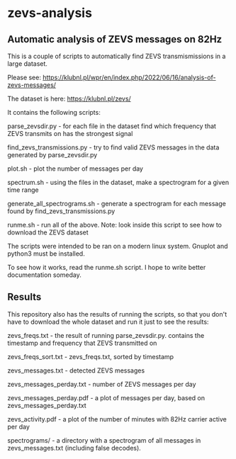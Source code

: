 # zevs-analysis
## Automatic analysis of ZEVS messages on 82Hz

This is a couple of scripts to automatically find ZEVS transmismissions in 
a large dataset.

Please see: https://klubnl.pl/wpr/en/index.php/2022/06/16/analysis-of-zevs-messages/

The dataset is here: https://klubnl.pl/zevs/


It contains the following scripts:

parse_zevsdir.py - for each file in the dataset find which frequency that ZEVS transmits on has the strongest signal

find_zevs_transmissions.py - try to find valid ZEVS messages in the data generated by parse_zevsdir.py

plot.sh - plot the number of messages per day

spectrum.sh - using the files in the dataset, make a spectrogram for a given time range

generate_all_spectrograms.sh - generate a spectrogram for each message found by find_zevs_transmissions.py

runme.sh - run all of the above. Note: look inside this script to see how to download the ZEVS dataset


The scripts were intended to be ran on a modern linux system. Gnuplot and python3 must be installed.

To see how it works, read the runme.sh script. I hope to write better documentation someday.

## Results

This repository also has the results of running the scripts, so that you don't have 
to download the whole dataset and run it just to see the results:

zevs_freqs.txt - the result of running parse_zevsdir.py. contains the timestamp and frequency that ZEVS transmitted on

zevs_freqs_sort.txt - zevs_freqs.txt, sorted by timestamp

zevs_messages.txt - detected ZEVS messages

zevs_messages_perday.txt - number of ZEVS messages per day

zevs_messages_perday.pdf - a plot of messages per day, based on zevs_messages_perday.txt

zevs_activity.pdf - a plot of the number of minutes with 82Hz carrier active per day

spectrograms/ - a directory with a spectrogram of all messages in zevs_messages.txt (including false decodes).




